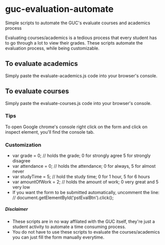 # guc-evaluation-automate
Simple scripts to automate the GUC's evaluate courses and academics process

Evaluating courses/academics is a tedious process that every student has to go through a lot to view their grades.
These scripts automate the evaluation process, while being customizable.

## To evaluate academics
Simply paste the evaluate-academics.js code into your browser's console.

## To evaluate courses
Simply paste the evaluate-courses.js code into your browser's console.

### Tips
To open Google chrome's console right click on the form and click on inspect element, you'll find the console tab.

### Customization
- var grade = 0; // holds the grade; 0 for strongly agree 5 for strongly disagree
- var attendance = 0; // holds the attendance; 0 for always, 5 for almost never
- var studyTime = 5; // hold the study time; 0 for 1 hour, 5 for 6 hours
- var amountOfWork = 2; // holds the amount of work; 0 very great and 5 very low
- If you want the form to be submitted automatically, uncomment the line:
// document.getElementById('pstEvalBtn').click();

##### Disclaimer
- These scripts are in no way affilated with the GUC itself, they're just a student activity to automate a time consuming process.
- You do not have to use these scripts to evaluate the courses/academics you can just fill the form manually everytime.
